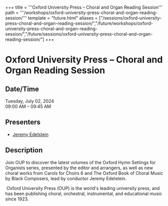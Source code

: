 +++
title = '''Oxford University Press – Choral and Organ Reading Session'''
path = '''/workshops/oxford-university-press-choral-and-organ-reading-session/'''
template = "future.html"
aliases = ["/sessions/oxford-university-press-choral-and-organ-reading-session/","/future/workshops/oxford-university-press-choral-and-organ-reading-session/","/future/sessions/oxford-university-press-choral-and-organ-reading-session/"]
+++

<h1>Oxford University Press – Choral and Organ Reading Session</h1>

<h2>Date/Time</h2>
<p>Tuesday, July 02, 2024<br>
09:00 AM – 09:45 AM</p>
<h2>Presenters</h2>
<ul>
<li><a href="/presenters/jeremy-edelstein/">Jeremy Edelstein</a></li>
</ul>
<h2>Description</h2>

<div class="ag87-crtemvc-hsbk"><div class="css-vsf5of"><p class="carina-rte-public-DraftStyleDefault-block">Join OUP to discover the latest volumes of the Oxford Hymn Settings for Organists series, presented by the editor and arrangers, as well as new choral works from Carols for Choirs 6 and The Oxford Book of Choral Music by Black Composers, lead by conductor Jeremy Edelstein.</p><p class="carina-rte-public-DraftStyleDefault-block">&nbsp;Oxford University Press (OUP) is the world's leading university press, and has been publishing choral, orchestral, instrumental, and educational music since 1923.</p></div></div>


